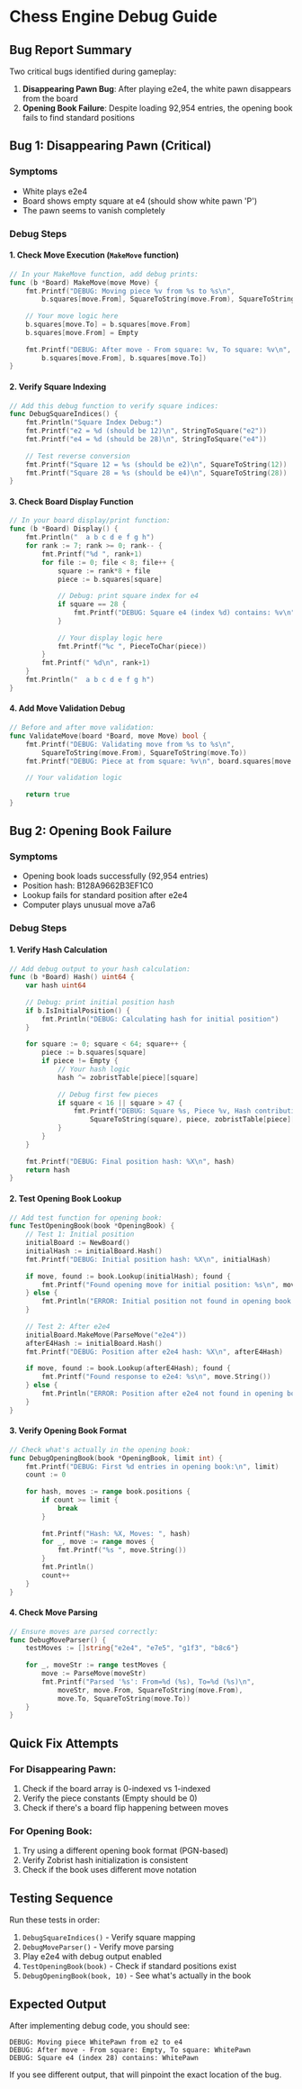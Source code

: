 # Chess Engine Debug Guide

## Bug Report Summary

Two critical bugs identified during gameplay:

1. **Disappearing Pawn Bug**: After playing e2e4, the white pawn disappears from the board
2. **Opening Book Failure**: Despite loading 92,954 entries, the opening book fails to find standard positions

## Bug 1: Disappearing Pawn (Critical)

### Symptoms
- White plays e2e4
- Board shows empty square at e4 (should show white pawn 'P')
- The pawn seems to vanish completely

### Debug Steps

#### 1. Check Move Execution (`MakeMove` function)
```go
// In your MakeMove function, add debug prints:
func (b *Board) MakeMove(move Move) {
    fmt.Printf("DEBUG: Moving piece %v from %s to %s\n", 
        b.squares[move.From], SquareToString(move.From), SquareToString(move.To))
    
    // Your move logic here
    b.squares[move.To] = b.squares[move.From]
    b.squares[move.From] = Empty
    
    fmt.Printf("DEBUG: After move - From square: %v, To square: %v\n", 
        b.squares[move.From], b.squares[move.To])
}
```

#### 2. Verify Square Indexing
```go
// Add this debug function to verify square indices:
func DebugSquareIndices() {
    fmt.Println("Square Index Debug:")
    fmt.Printf("e2 = %d (should be 12)\n", StringToSquare("e2"))
    fmt.Printf("e4 = %d (should be 28)\n", StringToSquare("e4"))
    
    // Test reverse conversion
    fmt.Printf("Square 12 = %s (should be e2)\n", SquareToString(12))
    fmt.Printf("Square 28 = %s (should be e4)\n", SquareToString(28))
}
```

#### 3. Check Board Display Function
```go
// In your board display/print function:
func (b *Board) Display() {
    fmt.Println("  a b c d e f g h")
    for rank := 7; rank >= 0; rank-- {
        fmt.Printf("%d ", rank+1)
        for file := 0; file < 8; file++ {
            square := rank*8 + file
            piece := b.squares[square]
            
            // Debug: print square index for e4
            if square == 28 {
                fmt.Printf("DEBUG: Square e4 (index %d) contains: %v\n", square, piece)
            }
            
            // Your display logic here
            fmt.Printf("%c ", PieceToChar(piece))
        }
        fmt.Printf(" %d\n", rank+1)
    }
    fmt.Println("  a b c d e f g h")
}
```

#### 4. Add Move Validation Debug
```go
// Before and after move validation:
func ValidateMove(board *Board, move Move) bool {
    fmt.Printf("DEBUG: Validating move from %s to %s\n", 
        SquareToString(move.From), SquareToString(move.To))
    fmt.Printf("DEBUG: Piece at from square: %v\n", board.squares[move.From])
    
    // Your validation logic
    
    return true
}
```

## Bug 2: Opening Book Failure

### Symptoms
- Opening book loads successfully (92,954 entries)
- Position hash: B128A9662B3EF1C0
- Lookup fails for standard position after e2e4
- Computer plays unusual move a7a6

### Debug Steps

#### 1. Verify Hash Calculation
```go
// Add debug output to your hash calculation:
func (b *Board) Hash() uint64 {
    var hash uint64
    
    // Debug: print initial position hash
    if b.IsInitialPosition() {
        fmt.Println("DEBUG: Calculating hash for initial position")
    }
    
    for square := 0; square < 64; square++ {
        piece := b.squares[square]
        if piece != Empty {
            // Your hash logic
            hash ^= zobristTable[piece][square]
            
            // Debug first few pieces
            if square < 16 || square > 47 {
                fmt.Printf("DEBUG: Square %s, Piece %v, Hash contribution: %X\n", 
                    SquareToString(square), piece, zobristTable[piece][square])
            }
        }
    }
    
    fmt.Printf("DEBUG: Final position hash: %X\n", hash)
    return hash
}
```

#### 2. Test Opening Book Lookup
```go
// Add test function for opening book:
func TestOpeningBook(book *OpeningBook) {
    // Test 1: Initial position
    initialBoard := NewBoard()
    initialHash := initialBoard.Hash()
    fmt.Printf("DEBUG: Initial position hash: %X\n", initialHash)
    
    if move, found := book.Lookup(initialHash); found {
        fmt.Printf("Found opening move for initial position: %s\n", move.String())
    } else {
        fmt.Println("ERROR: Initial position not found in opening book!")
    }
    
    // Test 2: After e2e4
    initialBoard.MakeMove(ParseMove("e2e4"))
    afterE4Hash := initialBoard.Hash()
    fmt.Printf("DEBUG: Position after e2e4 hash: %X\n", afterE4Hash)
    
    if move, found := book.Lookup(afterE4Hash); found {
        fmt.Printf("Found response to e2e4: %s\n", move.String())
    } else {
        fmt.Println("ERROR: Position after e2e4 not found in opening book!")
    }
}
```

#### 3. Verify Opening Book Format
```go
// Check what's actually in the opening book:
func DebugOpeningBook(book *OpeningBook, limit int) {
    fmt.Printf("DEBUG: First %d entries in opening book:\n", limit)
    count := 0
    
    for hash, moves := range book.positions {
        if count >= limit {
            break
        }
        
        fmt.Printf("Hash: %X, Moves: ", hash)
        for _, move := range moves {
            fmt.Printf("%s ", move.String())
        }
        fmt.Println()
        count++
    }
}
```

#### 4. Check Move Parsing
```go
// Ensure moves are parsed correctly:
func DebugMoveParser() {
    testMoves := []string{"e2e4", "e7e5", "g1f3", "b8c6"}
    
    for _, moveStr := range testMoves {
        move := ParseMove(moveStr)
        fmt.Printf("Parsed '%s': From=%d (%s), To=%d (%s)\n", 
            moveStr, move.From, SquareToString(move.From), 
            move.To, SquareToString(move.To))
    }
}
```

## Quick Fix Attempts

### For Disappearing Pawn:
1. Check if the board array is 0-indexed vs 1-indexed
2. Verify the piece constants (Empty should be 0)
3. Check if there's a board flip happening between moves

### For Opening Book:
1. Try using a different opening book format (PGN-based)
2. Verify Zobrist hash initialization is consistent
3. Check if the book uses different move notation

## Testing Sequence

Run these tests in order:
1. `DebugSquareIndices()` - Verify square mapping
2. `DebugMoveParser()` - Verify move parsing
3. Play e2e4 with debug output enabled
4. `TestOpeningBook(book)` - Check if standard positions exist
5. `DebugOpeningBook(book, 10)` - See what's actually in the book

## Expected Output

After implementing debug code, you should see:
```
DEBUG: Moving piece WhitePawn from e2 to e4
DEBUG: After move - From square: Empty, To square: WhitePawn
DEBUG: Square e4 (index 28) contains: WhitePawn
```

If you see different output, that will pinpoint the exact location of the bug.